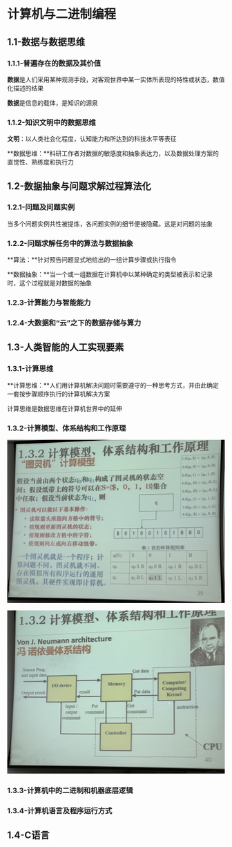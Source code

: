 # 计算机与二进制编程

## 1.1-数据与数据思维

### 1.1.1-普遍存在的数据及其价值

**数据**是人们采用某种观测手段，对客观世界中某一实体所表现的特性或状态，数值化描述的结果

**数据**是信息的载体，是知识的源泉

### 1.1.2-知识文明中的数据思维

**文明**：以人类社会化程度，认知能力和所达到的科技水平等表征

**数据思维：**科研工作者对数据的敏感度和抽象表达力，以及数据处理方案的直觉性、熟练度和执行力

## 1.2-数据抽象与问题求解过程算法化

### 1.2.1-问题及问题实例

当多个问题实例共性被提炼，各问题实例的细节便被隐藏。这是对问题的抽象

### 1.2.2-问题求解任务中的算法与数据抽象

**算法：**针对预告问题显式地给出的一组计算步骤或执行指令

**数据抽象：**当一个或一组数据在计算机中以某种确定的类型被表示和记录时，这个过程就是对数据的抽象

### 1.2.3-计算能力与智能能力

### 1.2.4-大数据和“云”之下的数据存储与算力

## 1.3-人类智能的人工实现要素

### 1.3.1-计算思维

**计算思维：**人们用计算机解决问题时需要遵守的一种思考方式，并由此确定一套按步骤顺序执行的计算机解决方案

计算思维是数据思维在计算机世界中的延伸

### 1.3.2-计算模型、体系结构和工作原理

![IMG_2752](../img/1-计算机与二进制编程/IMG_2752.JPG)

![IMG_2753](../img/1-计算机与二进制编程/IMG_2753.JPG)

### 1.3.3-计算机中的二进制和机器底层逻辑

### 1.3.4-计算机语言及程序运行方式

## 1.4-C语言